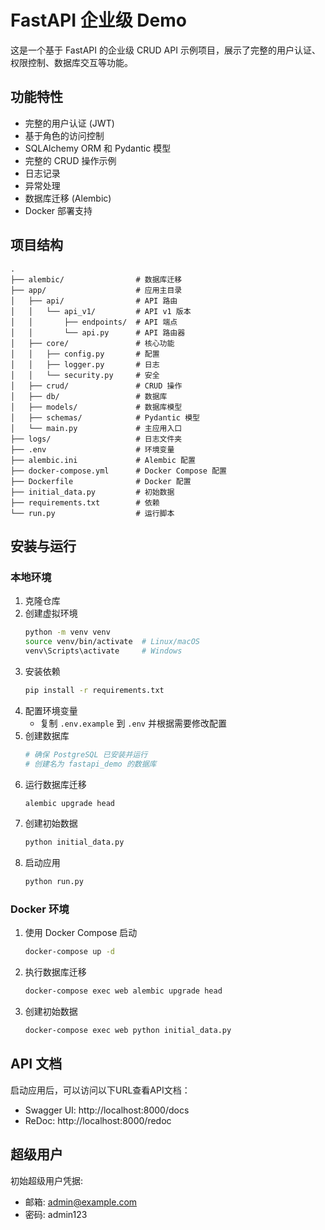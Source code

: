 # FastAPI 企业级 Demo

这是一个基于 FastAPI 的企业级 CRUD API 示例项目，展示了完整的用户认证、权限控制、数据库交互等功能。

## 功能特性

- 完整的用户认证 (JWT)
- 基于角色的访问控制
- SQLAlchemy ORM 和 Pydantic 模型
- 完整的 CRUD 操作示例
- 日志记录
- 异常处理
- 数据库迁移 (Alembic)
- Docker 部署支持

## 项目结构

```
.
├── alembic/                # 数据库迁移
├── app/                    # 应用主目录
│   ├── api/                # API 路由
│   │   └── api_v1/         # API v1 版本
│   │       ├── endpoints/  # API 端点
│   │       └── api.py      # API 路由器
│   ├── core/               # 核心功能
│   │   ├── config.py       # 配置
│   │   ├── logger.py       # 日志
│   │   └── security.py     # 安全
│   ├── crud/               # CRUD 操作
│   ├── db/                 # 数据库
│   ├── models/             # 数据库模型
│   ├── schemas/            # Pydantic 模型
│   └── main.py             # 主应用入口
├── logs/                   # 日志文件夹
├── .env                    # 环境变量
├── alembic.ini             # Alembic 配置
├── docker-compose.yml      # Docker Compose 配置
├── Dockerfile              # Docker 配置
├── initial_data.py         # 初始数据
├── requirements.txt        # 依赖
└── run.py                  # 运行脚本
```

## 安装与运行

### 本地环境

1. 克隆仓库
2. 创建虚拟环境
   ```bash
   python -m venv venv
   source venv/bin/activate  # Linux/macOS
   venv\Scripts\activate     # Windows
   ```
3. 安装依赖
   ```bash
   pip install -r requirements.txt
   ```
4. 配置环境变量
   - 复制 `.env.example` 到 `.env` 并根据需要修改配置
5. 创建数据库
   ```bash
   # 确保 PostgreSQL 已安装并运行
   # 创建名为 fastapi_demo 的数据库
   ```
6. 运行数据库迁移
   ```bash
   alembic upgrade head
   ```
7. 创建初始数据
   ```bash
   python initial_data.py
   ```
8. 启动应用
   ```bash
   python run.py
   ```

### Docker 环境

1. 使用 Docker Compose 启动
   ```bash
   docker-compose up -d
   ```
2. 执行数据库迁移
   ```bash
   docker-compose exec web alembic upgrade head
   ```
3. 创建初始数据
   ```bash
   docker-compose exec web python initial_data.py
   ```

## API 文档

启动应用后，可以访问以下URL查看API文档：

- Swagger UI: http://localhost:8000/docs
- ReDoc: http://localhost:8000/redoc

## 超级用户

初始超级用户凭据:
- 邮箱: admin@example.com
- 密码: admin123 